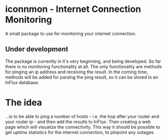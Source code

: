 # iconnmon - Internet Connection Monitoring
A small package to use for monitoring your internet connection. 

## Under development
The package is currently in it's very beginning, and being developed. So far there is no monitoring functionality at all.
The only functionality are methods for pinging an ip address and receiving the result.
In the coming time, methods will be added for parsing the ping result, so it can be stored in an InFlux database.

# The idea
...is to be able to ping a number of hosts - i.e. the hop after your router and your router ip - and then add the results to InFlux. Then creating a web page which will visualize the connectivity. 
This way it should be possible to get uptime statistics for the internet connection, to pinpoint any outages.

